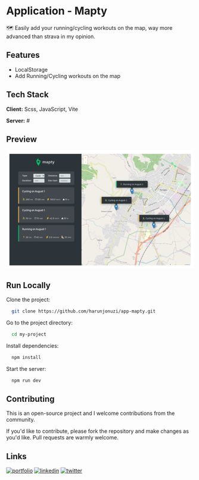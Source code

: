 # Application - Mapty

🗺️ Easily add your running/cycling workouts on the map, way more advanced than strava in my opinion.

## Features

- LocalStorage
- Add Running/Cycling workouts on the map

## Tech Stack

**Client:** Scss, JavaScript, Vite

**Server:** #

## Preview

![Preview](public/img/readme-screenshot1.png)

## Run Locally

Clone the project:

```bash
  git clone https://github.com/harunjonuzi/app-mapty.git
```

Go to the project directory:

```bash
  cd my-project
```

Install dependencies:

```bash
  npm install
```

Start the server:

```bash
  npm run dev
```

## Contributing

This is an open-source project and I welcome contributions from the community.

If you'd like to contribute, please fork the repository and make changes as you'd like. Pull requests are warmly welcome.

## Links

[![portfolio](https://img.shields.io/badge/my_portfolio-000?style=for-the-badge&logo=ko-fi&logoColor=white)](https://harunjonuzi.com/)
[![linkedin](https://img.shields.io/badge/linkedin-0A66C2?style=for-the-badge&logo=linkedin&logoColor=white)](https://www.linkedin.com/in/harunjonuzi)
[![twitter](https://img.shields.io/badge/twitter-1DA1F2?style=for-the-badge&logo=twitter&logoColor=white)](https://x.com/harunjonuzi)
